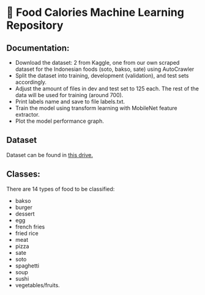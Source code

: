 # 🍔 Food Calories Machine Learning Repository



## Documentation:

- Download the dataset: 2 from Kaggle, one from our own scraped dataset for the Indonesian foods (soto, bakso, sate) using AutoCrawler
- Split the dataset into training, development (validation), and test sets accordingly.
- Adjust the amount of files in dev and test set to 125 each. The rest of the data will be used for training (around 700).
- Print labels name and save to file labels.txt.
- Train the model using transform learning with MobileNet feature extractor.
- Plot the model performance graph.

## Dataset

Dataset can be found in [this drive.](https://drive.google.com/file/d/1-5Eosu193w4CfmCurC7Rj1obEk0lV-55/view?usp=sharing)

## Classes:

There are 14 types of food to be classified:

- bakso
- burger
- dessert
- egg
- french fries
- fried rice
- meat
- pizza
- sate
- soto
- spaghetti
- soup
- sushi
- vegetables/fruits.
